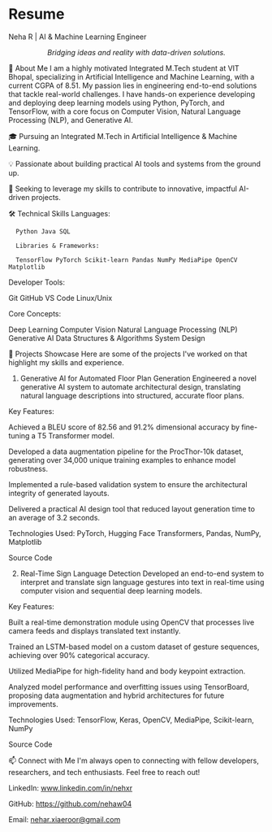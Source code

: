 # Resume
Neha R | AI & Machine Learning Engineer
<p align="center">
<em>Bridging ideas and reality with data-driven solutions.</em>
</p>

👋 About Me
I am a highly motivated Integrated M.Tech student at VIT Bhopal, specializing in Artificial Intelligence and Machine Learning, with a current CGPA of 8.51. My passion lies in engineering end-to-end solutions that tackle real-world challenges. I have hands-on experience developing and deploying deep learning models using Python, PyTorch, and TensorFlow, with a core focus on Computer Vision, Natural Language Processing (NLP), and Generative AI.

🎓 Pursuing an Integrated M.Tech in Artificial Intelligence & Machine Learning.

💡 Passionate about building practical AI tools and systems from the ground up.

🚀 Seeking to leverage my skills to contribute to innovative, impactful AI-driven projects.

🛠️ Technical Skills
    Languages:

      Python Java SQL

      Libraries & Frameworks:

      TensorFlow PyTorch Scikit-learn Pandas NumPy MediaPipe OpenCV Matplotlib

Developer Tools:

  Git GitHub VS Code Linux/Unix

Core Concepts:

  Deep Learning Computer Vision Natural Language Processing (NLP) Generative AI Data Structures & Algorithms System Design

🚀 Projects Showcase
Here are some of the projects I've worked on that highlight my skills and experience.

1. Generative AI for Automated Floor Plan Generation
Engineered a novel generative AI system to automate architectural design, translating natural language descriptions into structured, accurate floor plans.

Key Features:

Achieved a BLEU score of 82.56 and 91.2% dimensional accuracy by fine-tuning a T5 Transformer model.

Developed a data augmentation pipeline for the ProcThor-10k dataset, generating over 34,000 unique training examples to enhance model robustness.

Implemented a rule-based validation system to ensure the architectural integrity of generated layouts.

Delivered a practical AI design tool that reduced layout generation time to an average of 3.2 seconds.

Technologies Used: PyTorch, Hugging Face Transformers, Pandas, NumPy, Matplotlib

Source Code

2. Real-Time Sign Language Detection
Developed an end-to-end system to interpret and translate sign language gestures into text in real-time using computer vision and sequential deep learning models.

Key Features:

Built a real-time demonstration module using OpenCV that processes live camera feeds and displays translated text instantly.

Trained an LSTM-based model on a custom dataset of gesture sequences, achieving over 90% categorical accuracy.

Utilized MediaPipe for high-fidelity hand and body keypoint extraction.

Analyzed model performance and overfitting issues using TensorBoard, proposing data augmentation and hybrid architectures for future improvements.

Technologies Used: TensorFlow, Keras, OpenCV, MediaPipe, Scikit-learn, NumPy

Source Code

📫 Connect with Me
I'm always open to connecting with fellow developers, researchers, and tech enthusiasts. Feel free to reach out!

LinkedIn: www.linkedin.com/in/nehxr

GitHub: https://github.com/nehaw04

Email: nehar.xiaeroor@gmail.com
